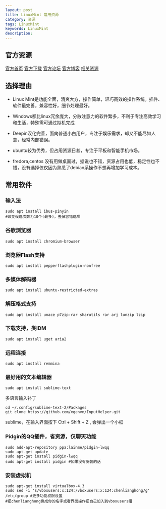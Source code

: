 ```yaml
---
layout: post
title: LinuxMint 常用资源
category: 资源
tags: LinuxMint
keywords: LinuxMint
description: 
---
```


## 官方资源

  [官方首页](http://linuxmint.com) [官方下载](http://www.linuxmint.com/download.php) [官方论坛](http://forums.linuxmint.com) [官方博客](http://blog.linuxmint.com) [相关资源](http://www.mintos.org)

## 选择理由

- Linux Mint是功能全面，清爽大方，操作简单，轻巧高效的操作系统。插件、软件最完善，兼容性好，细节处理最好。

- Windows都比linux冗余庞大，分散注意力的软件繁多，不利于专注高效学习和生活，特殊需可通过拟机完成

- Deepin汉化完善，面向普通小白用户，专注于娱乐需求，却又不能尽如人意，经常内部错误。

- ubuntu较为优秀，但占用资源日甚，专注于平板和智能手机市场。

- fredora,centos 没有用做桌面过，据说也不错，资源占用也低，稳定性也不错，没有选择仅仅因为熟悉了debian系操作不想再增加学习成本。

## 常用软件

### 输入法

    sudo apt install ibus-pinyin
    #改变候选次数为10个(最多)，去掉容错选项
    
### 谷歌浏览器
    
    sudo apt install chromium-browser
    
### 浏览器Flash支持

    sudo apt install pepperflashplugin-nonfree
  
### 多媒体解码器

    sudo apt install ubuntu-restricted-extras

### 解压格式支持

    sudo apt install unace p7zip-rar sharutils rar arj lunzip lzip
    
### 下载支持，类IDM

    sudo apt install uget aria2

### 远程连接

    sudo apt install remmina
  
### 最好用的文本编辑器

    sudo apt install sublime-text 

  多语言输入补丁
    
    cd ~/.config/sublime-text-2/Packages
    git clone https://github.com/xgenvn/InputHelper.git
  
  sublime，在输入界面按下 Ctrl + Shift + Z , 会弹出一个小框

### Pidgin的QQ插件，省资源，仅聊天功能

    sudo add-apt-repository ppa:lainme/pidgin-lwqq
    sudo apt-get update
    sudo apt-get install pidgin-lwqq
    sudo apt-get install pidgin #如果没有安装的话
    
### 安装虚拟机

    sudo apt-get install virtualbox-4.3
    sudo sed -i 's/vboxusers:x:124:/vboxusers:x:124:chenlianghong/g' /etc/group #更多功能权限设置
    #把chenlianghong换成你的名字或者界面操作把自己加入到vboxusers组
